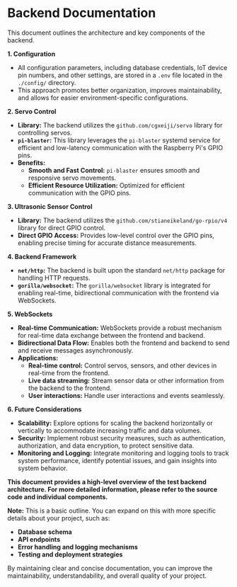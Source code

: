 # Backend Documentation

This document outlines the architecture and key components of the backend.

**1. Configuration**

* All configuration parameters, including database credentials, IoT device pin numbers, and other settings, are stored in a `.env` file located in the `./config/` directory.
* This approach promotes better organization, improves maintainability, and allows for easier environment-specific configurations.

**2. Servo Control**

* **Library:** The backend utilizes the `github.com/cgxeiji/servo` library for controlling servos.
* **`pi-blaster`:** This library leverages the `pi-blaster` systemd service for efficient and low-latency communication with the Raspberry Pi's GPIO pins.
* **Benefits:**
    * **Smooth and Fast Control:** `pi-blaster` ensures smooth and responsive servo movements.
    * **Efficient Resource Utilization:** Optimized for efficient communication with the GPIO pins.

**3. Ultrasonic Sensor Control**

* **Library:** The backend utilizes the `github.com/stianeikeland/go-rpio/v4` library for direct GPIO control.
* **Direct GPIO Access:** Provides low-level control over the GPIO pins, enabling precise timing for accurate distance measurements.

**4. Backend Framework**

* **`net/http`:** The backend is built upon the standard `net/http` package for handling HTTP requests.
* **`gorilla/websocket`:** The `gorilla/websocket` library is integrated for enabling real-time, bidirectional communication with the frontend via WebSockets.

**5. WebSockets**

* **Real-time Communication:** WebSockets provide a robust mechanism for real-time data exchange between the frontend and backend.
* **Bidirectional Data Flow:** Enables both the frontend and backend to send and receive messages asynchronously.
* **Applications:**
    * **Real-time control:** Control servos, sensors, and other devices in real-time from the frontend.
    * **Live data streaming:** Stream sensor data or other information from the backend to the frontend.
    * **User interactions:** Handle user interactions and events seamlessly.

**6. Future Considerations**

* **Scalability:** Explore options for scaling the backend horizontally or vertically to accommodate increasing traffic and data volumes.
* **Security:** Implement robust security measures, such as authentication, authorization, and data encryption, to protect sensitive data.
* **Monitoring and Logging:** Integrate monitoring and logging tools to track system performance, identify potential issues, and gain insights into system behavior.

**This document provides a high-level overview of the test backend architecture. For more detailed information, please refer to the source code and individual components.**

**Note:** This is a basic outline. You can expand on this with more specific details about your project, such as:

* **Database schema**
* **API endpoints**
* **Error handling and logging mechanisms**
* **Testing and deployment strategies**

By maintaining clear and concise documentation, you can improve the maintainability, understandability, and overall quality of your project.
